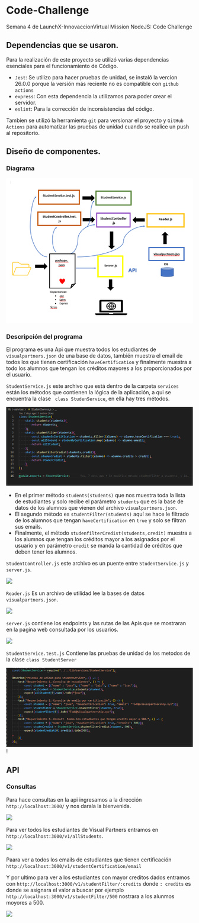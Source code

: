 # Code-Challenge

Semana 4 de LaunchX-InnovaccionVirtual Mission NodeJS: Code Challenge

## Dependencias que se usaron.

Para la realización de este proyecto se utilizó varias dependencias esenciales para el funcionamiento de Código.

* `Jest`: Se utilizo para hacer pruebas de unidad, se instaló la vercion  26.0.0 porque la versión más reciente no es compatible con `github actions`
* `express`: Con esta dependencia la utilizamos para poder crear el servidor.
* `eslint`: Para la corrección de inconsistencias del código.

Tambien se utilizó la herramienta `git` para versionar el proyecto y `GitHub Actions` para automatizar las pruebas de unidad cuando se realice un push al repositorio.

## Diseño de componentes.

### Diagrama

![](image/README/1652997828113.png)

### Descripción del programa

El programa es una Api que muestra todos los estudiantes de `visualpartners.json` de una base de datos, también muestra el email de todos los que tienen certificación `haveCertification` y finalmente muestra a todo los alumnos que tengan los créditos mayores a los proporcionados por el usuario.

`StudentService.js` este archivo que está dentro de la carpeta `services` están los métodos que contienen la lógica de la aplicación, a qui se encuentra la clase ` class StudenService`, en ella hay tres métodos.

![](image/README/1652997921590.png)

* En el primer método `students(students)` que nos muestra toda la lista de estudiantes y solo recibe el parámetro `students` que es la base de datos de los alumnos que vienen del archivo `visualpartners.json`.
* El segundo método es `studentFilter(students)` aquí se hace le filtrado de los alumnos que tengan `haveCertification` en   `true` y solo se filtran sus emails.
* Finalmente, el método `studenfilterCredist(students,credit)` muestra a los alumnos que tengan los créditos mayor a los asignados por el usuario y en parámetro `credit` se manda la cantidad de créditos que deben tener los alumnos.

`StudentController.js` este archivo es un puente entre `StudentService.js` y `server.js`.

![](..%5CStudentController.png)

`Reader.js` Es un archivo de utilidad lee la bases de datos ` visualpartners.json`.

![](..%5CReader.png)

`server.js` contiene los endpoints y las rutas de las Apis que se mostraran en la pagina web consultada por los usuarios.

![](..%5Cserver.png)

`StudentService.test.js` Contiene las pruebas de unidad de los metodos de la clase `class StudentServer`

![](image/README/1653000810003.png)!

## API

### Consultas 

Para hace consultas en la api ingresamos a la dirección `http://localhost:3000/` y nos darala la bienvenida.

![](..%5CserverBienvenida.gif)

 Para ver todos los estudiantes de Visual Partners entramos en `http://localhost:3000/v1/allStudents`.

 ![](..%5CserverTodosAlumnos.gif)

 Paara ver a todos los emails de estudiantes que tienen certificación `http://localhost:3000/v1/studentCertification/email`

 Y por ultimo para ver a los estudiantes con mayor creditos dados entramos con  `http://localhost:3000/v1/studentFilter/:credits` donde `: credits` es donde se asignara el valor a buscar por ejemplo  `http://localhost:3000/v1/studentFilter/500` nostrara a los alunmos moyores a 500.

 ![](..%5CserverAlumnosCreditos.gif)
 